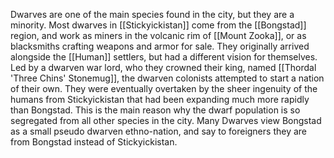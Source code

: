 Dwarves are one of the main species found in the city, but they are a minority. Most dwarves in [[Stickyickistan]] come from the [[Bongstad]] region, and work as miners in the volcanic rim of [[Mount Zooka]], or as blacksmiths crafting weapons and armor for sale. They originally arrived alongside the [[Human]] settlers, but had a different vision for themselves. Led by a dwarven war lord, who they crowned their king, named [[Thordal 'Three Chins' Stonemug]], the dwarven colonists attempted to start a nation of their own. They were eventually overtaken by the sheer ingenuity of the humans from Stickyickistan that had been expanding much more rapidly than Bongstad. This is the main reason why the dwarf population is so segregated from all other species in the city. Many Dwarves view Bongstad as a small pseudo dwarven ethno-nation, and say to foreigners they are from Bongstad instead of Stickyickistan.